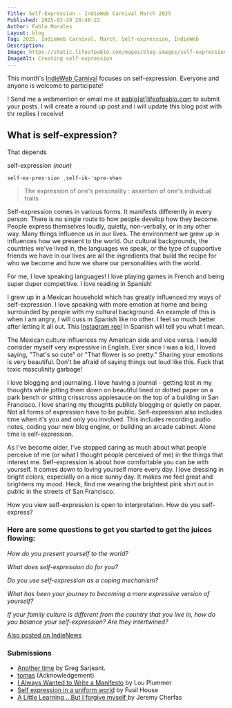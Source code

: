```yaml
---
Title: Self-Expression - IndieWeb Carnival March 2025
Published: 2025-02-28 20:48:22
Author: Pablo Morales
Layout: blog
Tag: 2025, IndieWeb Carnival, March, Self-expression, IndieWeb
Description: 
Image: https://static.lifeofpablo.com/mages/blog-images/self-expression-indieweb-carnival/create.jpg
ImageAlt: Creating self-expression
---
```

This month's [IndieWeb Carnival](https://indieweb.org/IndieWeb_Carnival) focuses on self-expression. Everyone and anyone is welcome to participate!

! Send me a webmention or email me at [pablo[at]lifeofpablo.com](mailto:pablo@lifeofpablo.com) to submit your posts. I will create a round up post and i will update this blog post with thr replies I receive! 

## What is self-expression? 

That depends

self-expression *(noun)*

```
self-ex·​pres·​sion ˌself-ik-ˈspre-shən 
```

> The expression of one's personality : assertion of one's individual traits

Self-expression comes in various forms. It manifests differently in every person. There is no single route to how people develop how they become. People express themselves loudly, quietly, non-verbally, or in any other way. Many things influence us in our lives. The environment we grew up in influences how we present to the world. Our cultural backgrounds, the countries we've lived in, the languages we speak, or the type of supportive friends we have in our lives are all the ingredients that build the recipe for who we become and how we share our personalities with the world.

For me, I love speaking languages! I love playing games in French and being super duper competitive. I love reading in Spanish! 

I grew up in a Mexican household which has greatly influenced my ways of self-expression. I love speaking with more emotion at home and being surrounded by people with my cultural background. An example of this is when I am angry, I will cuss in Spanish like no other. I feel so much better after letting it all out. This [Instagram reel](https://www.instagram.com/p/DGg6FAnSJuj/) in Spanish will tell you what I mean.

The Mexican culture influences my American side and vice versa. I would consider myself very expressive in English. Ever since I was a kid, I loved saying, "That's so cute" or "That flower is so pretty." Sharing your emotions is very beautiful. Don't be afraid of saying things out loud like this. Fuck that toxic masculinity garbage!

I love blogging and journaling. I love having a journal - getting lost in my thoughts while jotting them down on beautiful lined or dotted paper on a park bench or sitting crisscross applesauce on the top of a building in San Francisco. I love sharing my thoughts publicly blogging or quietly on paper. Not all forms of expression have to be public. Self-expression also includes time when it's you and only you involved. This includes recording audio notes, coding your new blog engine, or building an arcade cabinet. Alone time is self-expression.

As I've become older, I've stopped caring as much about what people perceive of me (or what I thought people perceived of me) in the things that interest me. Self-expression is about how comfortable you can be with yourself. It comes down to loving yourself more every day. I love dressing in bright colors, especially on a nice sunny day. It makes me feel great and brightens my mood. Heck, find me wearing the brightest pink shirt out in public in the streets of San Francisco. 



How you view self-expression is open to interpretation. How do you self-express?

### Here are some questions to get you started to get the juices flowing:

*How do you present yourself to the world?*

*What does self-expression do for you?*

*Do you use self-expression as a coping mechanism?*

*What has been your journey to becoming a more expressive version of yourself?*

*If your family culture is different from the country that you live in, how do you balance your self-expression? Are they intertwined?*

<a href="https://news.indieweb.org/en" class="u-syndication">
  Also posted on IndieNews
</a>

### Submissions
* [Another time](https://subcultureofone.org/2025/03/02/another-time/) by Greg Sarjeant.
* [tomas](https://blog.inkommit.com/webmentions.html) (Acknowledgement)
* [I Always Wanted to Write a Manifesto](https://louplummer.lol/i-always-wanted-to-write-a-manifesto/) by Lou Plummer
* [Self expression in a uniform world](https://fusil.uk/publications/2025/03/07/17348/) by Fusil House
* [A Little Learning ...But I forgive myself ](https://www.jeremycherfas.net/blog/a-little-learning-) by Jeremy Cherfas







